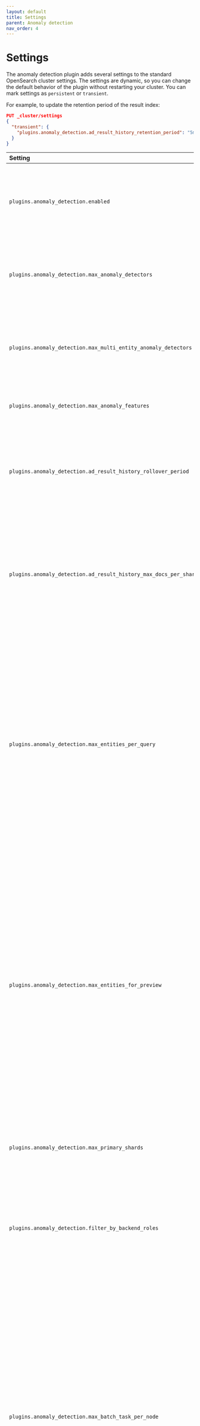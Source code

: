 ```yaml
---
layout: default
title: Settings
parent: Anomaly detection
nav_order: 4
---
```


# Settings

The anomaly detection plugin adds several settings to the standard OpenSearch cluster settings.
The settings are dynamic, so you can change the default behavior of the plugin without restarting your cluster.
You can mark settings as `persistent` or `transient`.

For example, to update the retention period of the result index:

```json
PUT _cluster/settings
{
  "transient": {
    "plugins.anomaly_detection.ad_result_history_retention_period": "5m"
  }
}
```

Setting | Default | Description
:--- | :--- | :---
`plugins.anomaly_detection.enabled` | True | Whether the anomaly detection plugin is enabled or not. If disabled, all detectors immediately stop running.
`plugins.anomaly_detection.max_anomaly_detectors` | 1,000 | The maximum number of non-high cardinality detectors (no category field) users can create.
`plugins.anomaly_detection.max_multi_entity_anomaly_detectors` | 10 | The maximum number of high cardinality detectors (with category field) in a cluster.
`plugins.anomaly_detection.max_anomaly_features` | 5 | The maximum number of features for a detector.
`plugins.anomaly_detection.ad_result_history_rollover_period` | 12h | How often the rollover condition is checked. If `true`, the anomaly detection plugin rolls over the result index to a new index.
`plugins.anomaly_detection.ad_result_history_max_docs_per_shard` | 1,350,000,000 | The maximum number of documents in a single shard of the result index. The anomaly detection plugin only counts the refreshed documents in the primary shards.
`plugins.anomaly_detection.max_entities_per_query` | 1,000,000 | The maximum unique values per detection interval for high cardinality detectors. By default, if the category field(s) have more than the configured unique values in a detector interval, the anomaly detection plugin orders them by the natural ordering of categorical values (for example, entity `ab` comes before `bc`) and then selects the top values.
`plugins.anomaly_detection.max_entities_for_preview` | 5 | The maximum unique category field values displayed with the preview operation for high cardinality detectors. By default, if the category field(s) have more than the configured unique values in a detector interval, the anomaly detection plugin orders them by the natural ordering of categorical values (for example, entity `ab` comes before `bc`) and then selects the top values.
`plugins.anomaly_detection.max_primary_shards` | 10 | The maximum number of primary shards an anomaly detection index can have.
`plugins.anomaly_detection.filter_by_backend_roles` | False | When you enable the security plugin and set this to `true`, the anomaly detection plugin filters results based on the user's backend role(s).
`plugins.anomaly_detection.max_batch_task_per_node` | 10 | Starting a historical analysis triggers a batch task. This setting is the number of batch tasks that you can run per data node. You can tune this setting from 1 to 1,000. If the data nodes can’t support all batch tasks and you’re not sure if the data nodes are capable of running more historical analysis, add more data nodes instead of changing this setting to a higher value. Increasing this value might bring more load on each data node.
`plugins.anomaly_detection.max_old_ad_task_docs_per_detector` | 1 | You can run historical analysis for the same detector many times. For each run, the anomaly detection plugin creates a new task. This setting is the number of previous tasks the plugin keeps. Set this value to at least 1 to track its last run. You can keep a maximum of 1,000 old tasks to avoid overwhelming the cluster.
`plugins.anomaly_detection.batch_task_piece_size` | 1,000 | The date range for a historical task is split into smaller pieces and the anomaly detection plugin runs the task piece by piece. Each piece contains 1,000 detection intervals by default. For example, if detector interval is 1 minute and one piece is 1,000 minutes, the feature data is queried every 1,000 minutes. You can change this setting from 1 to 10,000.
`plugins.anomaly_detection.batch_task_piece_interval_seconds` | 5 | Add a time interval between two pieces of the same historical analysis task. This interval prevents the task from consuming too much of the available resources and starving other operations like search and bulk index. You can change this setting from 1 to 600 seconds.
`plugins.anomaly_detection.max_top_entities_for_historical_analysis` | 1,000 | The maximum number of top entities that you run for a high cardinality detector historical analysis. The range is from 1 to 10,000.
`plugins.anomaly_detection.max_running_entities_per_detector_for_historical_analysis` | 10 | The number of entity tasks that you can run in parallel for a single high cardinality detector. The task slots available on your cluster also impact how many entities run in parallel. If a cluster has 3 data nodes, each data node has 10 task slots by default. Say you already have two high cardinality detectors and each of them run 10 entities. If you start a single-entity detector that takes 1 task slot, the number of task slots available is 10 * 3 - 10 * 2 - 1 = 9. If you now start a new high cardinality detector, the detector can only run 9 entities in parallel and not 10. You can tune this value from 1 to 1,000 based on your cluster's capability. If you set a higher value, the anomaly detection plugin runs historical analysis faster but also consumes more resources.
`plugins.anomaly_detection.max_cached_deleted_tasks` | 1,000 | You can rerun historical analysis for a single detector as many times as you like. The anomaly detection plugin only keeps a limited number of old tasks, by default 1 old task. If you run historical analysis three times for a detector, the oldest task is deleted. Because historical analysis generates a number of anomaly results in a short span of time, it's necessary to clean up anomaly results for a deleted task. With this field, you can configure how many deleted tasks you can cache at most. The plugin cleans up a task's results when it's deleted. If the plugin fails to do this cleanup, it adds the task's results into a cache and an hourly cron job performs the cleanup. You can use this setting to limit how many old tasks are put into cache to avoid a DDoS attack. After an hour, if still you find an old task result in the cache, use the [delete detector results API]({{site.url}}{{site.baseurl}}/monitoring-plugins/ad/api/#delete-detector-results) to delete the task result manually. You can tune this setting from 1 to 10,000.
`plugins.anomaly_detection.delete_anomaly_result_when_delete_detector` | False | Whether the anomaly detection plugin deletes the anomaly result when you delete a detector. If you want to save some disk space, especially if you've high cardinality detectors generating a lot of results, set this field to true. Alternatively, you can use the [delete detector results API]({{site.url}}{{site.baseurl}}/monitoring-plugins/ad/api/#delete-detector-results) to manually delete the results.
`plugins.anomaly_detection.dedicated_cache_size` | 10 | If the real-time analysis of a high cardinality detector starts successfully, the anomaly detection plugin guarantees keeping 10 (dynamically adjustable via this setting) entities' models in memory per node. If the number of entities exceeds this limit, the plugin puts the extra entities' models in a memory space shared by all detectors. The actual number of entities varies based on the memory that you've available and the frequencies of the entities. If you'd like the plugin to guarantee keeping more entities' models in memory and if you're cluster has sufficient memory, you can increase this setting value.
`plugins.anomaly_detection.max_concurrent_preview` | 2 | The maximum number of concurrent previews. You can use this setting to limit resource usage.
`plugins.anomaly_detection.model_max_size_percent` | 0.1 | The upper bound of the memory percentage for a model.
